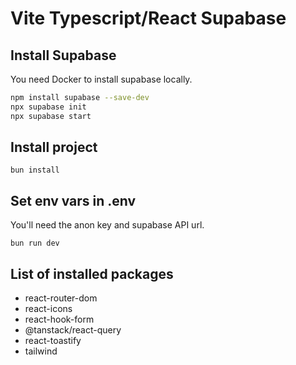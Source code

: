 # Vite Typescript/React Supabase

## Install Supabase

You need Docker to install supabase locally.

```bash
npm install supabase --save-dev
npx supabase init
npx supabase start
```

## Install project

```
bun install
```

## Set env vars in .env

You'll need the anon key and supabase API url.

```
bun run dev
```

## List of installed packages

- react-router-dom
- react-icons
- react-hook-form
- @tanstack/react-query
- react-toastify
- tailwind

